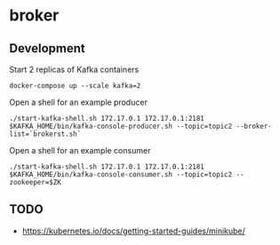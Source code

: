 # broker

## Development

Start 2 replicas of Kafka containers

```
docker-compose up --scale kafka=2
```

Open a shell for an example producer

```
./start-kafka-shell.sh 172.17.0.1 172.17.0.1:2181
$KAFKA_HOME/bin/kafka-console-producer.sh --topic=topic2 --broker-list=`brokerst.sh`
```

Open a shell for an example consumer

```
./start-kafka-shell.sh 172.17.0.1 172.17.0.1:2181
$KAFKA_HOME/bin/kafka-console-consumer.sh --topic=topic2 --zookeeper=$ZK
```

## TODO

- https://kubernetes.io/docs/getting-started-guides/minikube/
